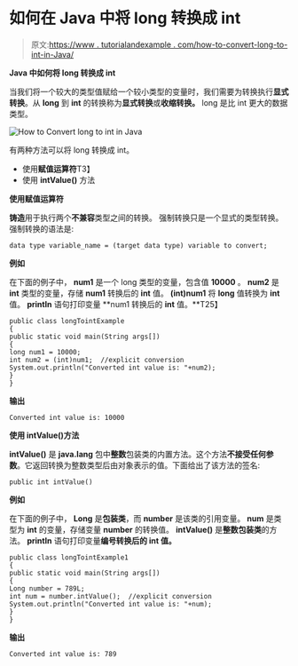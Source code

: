 # 如何在 Java 中将 long 转换成 int

> 原文:[https://www . tutorialandexample . com/how-to-convert-long-to-int-in-Java/](https://www.tutorialandexample.com/how-to-convert-long-to-int-in-java/)

**Java 中如何将 long 转换成 int**

当我们将一个较大的类型值赋给一个较小类型的变量时，我们需要为转换执行**显式转换**。从 **long** 到 **int** 的转换称为**显式转换**或**收缩转换。** long 是比 int 更大的数据类型。

![How to Convert long to int in Java](../Images/06e1e4988aec1e873bc23b6968e84bc8.png)    

有两种方法可以将 long 转换成 int。

*   使用**赋值运算符**T3】
*   使用 **intValue()** 方法

**使用赋值运算符**

**铸造**用于执行两个**不兼容**类型之间的转换。  强制转换只是一个显式的类型转换。强制转换的语法是:

```
data type variable_name = (target data type) variable to convert;
```

**例如**

在下面的例子中， **num1** 是一个 long 类型的变量，包含值 **10000** 。 **num2** 是 **int** 类型的变量，存储 **num1** 转换后的 **int** 值。 **(int)num1** 将 **long** 值转换为 **int** 值。 **println** 语句打印变量 **num1 转换后的 **int** 值。**T25】

```
public class longTointExample
{ 
public static void main(String args[])
{ 
long num1 = 10000; 
int num2 = (int)num1;  //explicit conversion
System.out.println("Converted int value is: "+num2); 
}
}
```

**输出**

```
Converted int value is: 10000
```

**使用 intValue()方法**

**intValue()** 是 **java.lang** 包中**整数**包装类的内置方法。这个方法**不接受任何参数**。它返回转换为整数类型后由对象表示的值。下面给出了该方法的签名:

```
public int intValue()
```

**例如**

在下面的例子中， **Long** 是**包装类**，而 **number** 是该类的引用变量。 **num** 是类型为 **int** 的变量，存储变量 **number** 的转换值。 **intValue()** 是**整数包装类**的方法。 **println** 语句打印变量**编号转换后的 **int** 值。**

```
public class longTointExample1
{ 
public static void main(String args[])
{ 
Long number = 789L;
int num = number.intValue();  //explicit conversion
System.out.println("Converted int value is: "+num); 
}
}
```

**输出**

```
Converted int value is: 789
```